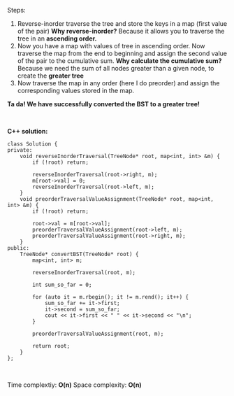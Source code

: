 Steps:

1. Reverse-inorder traverse the tree and store the keys in a map (first value of the pair)
	**Why reverse-inorder?**
	Because it allows you to traverse the tree in an **ascending order.**
2. Now you have a map with values of tree in ascending order. Now traverse the map from the end to beginning and assign the second value of the pair to the cumulative sum.
	**Why calculate the cumulative sum?**
	Because we need the sum of all nodes greater than a given node, to create the **greater tree**
3. Now traverse the map in any order (here I do preorder) and assign the corresponding values stored in the map.

**Ta da! We have successfully converted the BST to a greater tree!**

<br>

**C++ solution:**

```
class Solution {
private:
	void reverseInorderTraversal(TreeNode* root, map<int, int> &m) {
		if (!root) return;

		reverseInorderTraversal(root->right, m);
		m[root->val] = 0;
		reverseInorderTraversal(root->left, m);
	}
	void preorderTraversalValueAssignment(TreeNode* root, map<int, int> &m) {
		if (!root) return;

		root->val = m[root->val];
		preorderTraversalValueAssignment(root->left, m);
		preorderTraversalValueAssignment(root->right, m);
	}
public:
	TreeNode* convertBST(TreeNode* root) {
		map<int, int> m;

		reverseInorderTraversal(root, m);

		int sum_so_far = 0;

		for (auto it = m.rbegin(); it != m.rend(); it++) {
			sum_so_far += it->first;
			it->second = sum_so_far;
			cout << it->first << " " << it->second << "\n";
		}

		preorderTraversalValueAssignment(root, m);

		return root;
	}
};
```

<br>

Time complextiy: **O(n)**
Space complexity: **O(n)**

